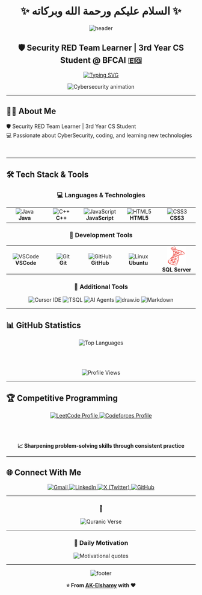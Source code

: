 <div align="center">

# ✨ السلام عليكم ورحمة الله وبركاته ✨

<img src="https://capsule-render.vercel.app/api?type=waving&color=gradient&height=200&section=header&text=Ahmed%20Elshamy&fontSize=70&fontAlignY=35&animation=twinkling&fontColor=white" alt="header"/>

</div>

<h2 align="center">🛡️ Security RED Team Learner | 3rd Year CS Student @ BFCAI 🇪🇬</h2>

<div align="center">
  
[![Typing SVG](https://readme-typing-svg.herokuapp.com?font=Fira+Code&size=20&duration=3000&pause=1000&color=FF0000&center=true&vCenter=true&width=800&lines=🛡️+CyberSecurity+%26+Penetration+Testing+Enthusiast;💻+Full-Stack+%26+Backend+Development;🔐+Offensive+Security+%26+Ethical+Hacking;🚀+Always+Learning%2C+Always+Growing;⚔️+Competitive+Programmer)](https://git.io/typing-svg)

<img src="https://media.giphy.com/media/077i6AULCXc0FKTj9s/giphy.gif" width="400" alt="Cybersecurity animation"/>

</div>

---

## 👨‍💻 About Me

🛡️ Security RED Team Learner | 3rd Year CS Student  
💻 Passionate about CyberSecurity, coding, and learning new technologies

<br clear="right"/>

---

## 🛠️ Tech Stack & Tools

<div align="center">

### 💻 Languages & Technologies

<table>
<tr>
<td align="center" width="100">
<img src="https://skillicons.dev/icons?i=java" width="50" height="50" alt="Java"/>
<br/><strong>Java</strong>
</td>
<td align="center" width="100">
<img src="https://skillicons.dev/icons?i=cpp" width="50" height="50" alt="C++"/>
<br/><strong>C++</strong>
</td>
<td align="center" width="100">
<img src="https://skillicons.dev/icons?i=js" width="50" height="50" alt="JavaScript"/>
<br/><strong>JavaScript</strong>
</td>
<td align="center" width="100">
<img src="https://skillicons.dev/icons?i=html" width="50" height="50" alt="HTML5"/>
<br/><strong>HTML5</strong>
</td>
<td align="center" width="100">
<img src="https://skillicons.dev/icons?i=css" width="50" height="50" alt="CSS3"/>
<br/><strong>CSS3</strong>
</td>
</tr>
</table>

### 🔧 Development Tools

<table>
<tr>
<td align="center" width="100">
<img src="https://skillicons.dev/icons?i=vscode" width="50" height="50" alt="VSCode"/>
<br/><strong>VSCode</strong>
</td>
<td align="center" width="100">
<img src="https://skillicons.dev/icons?i=git" width="50" height="50" alt="Git"/>
<br/><strong>Git</strong>
</td>
<td align="center" width="100">
<img src="https://skillicons.dev/icons?i=github" width="50" height="50" alt="GitHub"/>
<br/><strong>GitHub</strong>
</td>
<td align="center" width="100">
<img src="https://skillicons.dev/icons?i=linux" width="50" height="50" alt="Linux"/>
<br/><strong>Ubuntu</strong>
</td>
<td align="center" width="100">
<img src="https://raw.githubusercontent.com/devicons/devicon/master/icons/microsoftsqlserver/microsoftsqlserver-plain.svg" width="50" height="50" alt="SQL Server"/>
<br/><strong>SQL Server</strong>
</td>
</tr>
</table>

### 🤖 Additional Tools

<p>
<img src="https://img.shields.io/badge/Cursor_IDE-000000?style=for-the-badge&logo=visual-studio-code&logoColor=white" alt="Cursor IDE"/>
<img src="https://img.shields.io/badge/T--SQL-CC2927?style=for-the-badge&logo=microsoft-sql-server&logoColor=white" alt="TSQL"/>
<img src="https://img.shields.io/badge/AI_Agents-412991?style=for-the-badge&logo=openai&logoColor=white" alt="AI Agents"/>
<img src="https://img.shields.io/badge/draw.io-F08705?style=for-the-badge&logo=diagrams.net&logoColor=white" alt="draw.io"/>
<img src="https://img.shields.io/badge/Markdown-000000?style=for-the-badge&logo=markdown&logoColor=white" alt="Markdown"/>
</p>

</div>

---

## 📊 GitHub Statistics

<div align="center">

<img src="https://github-readme-stats.vercel.app/api/top-langs/?username=AK-Elshamy&layout=compact&theme=radical&hide_border=true&bg_color=0D1117&title_color=FF0000&text_color=FFFFFF&langs_count=8" alt="Top Languages" width="450"/>

<br/><br/>

![Profile Views](https://komarev.com/ghpvc/?username=AK-Elshamy&color=red&style=for-the-badge&label=PROFILE+VIEWS)

</div>

---

## 🏆 Competitive Programming

<div align="center">

<a href="https://leetcode.com/El_shamy/" target="_blank">
<img src="https://img.shields.io/badge/LeetCode-FFA116?style=for-the-badge&logo=LeetCode&logoColor=black" alt="LeetCode Profile"/>
</a>
<a href="https://codeforces.com/profile/El-Shamy" target="_blank">
<img src="https://img.shields.io/badge/Codeforces-1F8ACB?style=for-the-badge&logo=Codeforces&logoColor=white" alt="Codeforces Profile"/>
</a>

<br/><br/>

**📈 Sharpening problem-solving skills through consistent practice**

</div>

---

## 🌐 Connect With Me

<div align="center">

<a href="mailto:ahmed.khalid.elshamy37@gmail.com">
<img src="https://img.shields.io/badge/Gmail-D14836?style=for-the-badge&logo=gmail&logoColor=white" alt="Gmail"/>
</a>
<a href="https://www.linkedin.com/in/a-elshamy">
<img src="https://img.shields.io/badge/LinkedIn-0077B5?style=for-the-badge&logo=linkedin&logoColor=white" alt="LinkedIn"/>
</a>
<a href="https://x.com/El_shamy_">
<img src="https://img.shields.io/badge/X-000000?style=for-the-badge&logo=x&logoColor=white" alt="X (Twitter)"/>
</a>
<a href="https://github.com/AK-Elshamy">
<img src="https://img.shields.io/badge/GitHub-100000?style=for-the-badge&logo=github&logoColor=white" alt="GitHub"/>
</a>

</div>

---

<div align="center">

### 🕌 
<img src="https://readme-typing-svg.herokuapp.com?font=Amiri&size=18&duration=4000&pause=2000&color=36BCF7&center=true&vCenter=true&width=900&height=60&lines=وَقُل+رَّبِّ+أَدْخِلْنِي+مُدْخَلَ+صِدْقٍ+وَأَخْرِجْنِي+مُخْرَجَ+صِدْقٍ;وَاجْعَل+لِّي+مِن+لَّدُنكَ+سُلْطَانًا+نَّصِيرًا" alt="Quranic Verse"/>

---

### 💭 Daily Motivation

<img src="https://readme-typing-svg.herokuapp.com?font=Fira+Code&size=16&duration=3000&pause=1500&color=FFFFFF&center=true&vCenter=true&width=700&lines=Consistency+is+the+key+to+mastery+🔑;Keep+learning%2C+keep+growing+🌱;Success+comes+from+persistent+effort+💪;Every+expert+was+once+a+beginner+🚀" alt="Motivational quotes"/>

---

<img src="https://capsule-render.vercel.app/api?type=waving&color=gradient&height=100&section=footer" alt="footer"/>

**⭐ From [AK-Elshamy](https://github.com/AK-Elshamy) with ❤️**

</div>
